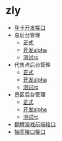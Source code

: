 # zly
* [年卡开发接口](card.md)
 * 总后台管理
   * [正式](http://drive.zlvyun.com/manage) 
   * [开发alpha](http://drive.alpha.zlvyun.com/manage) 
   * [测试rc](http://drive.rc.zlvyun.com/manage) 
 * 代售点后台管理
   * [正式](http://drive.zlvyun.com/card/manage) 
   * [开发alpha](http://drive.alpha.zlvyun.com/card/manage) 
   * [测试rc](http://drive.rc.zlvyun.com/card/manage) 
 * 景区后台管理
   * [正式](http://drive.zlvyun.com/card/scenic) 
   * [开发alpha](http://drive.alpha.zlvyun.com/card/scenic)
   * [测试rc](http://drive.rc.zlvyun.com/card/scenic)
* [翻牌游戏前端接口](flop.md)
* [抽奖接口接口](lottery.md)
